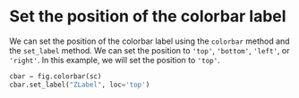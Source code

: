 # Set the position of the colorbar label

We can set the position of the colorbar label using the `colorbar` method and the `set_label` method. We can set the position to `'top'`, `'bottom'`, `'left'`, or `'right'`. In this example, we will set the position to `'top'`.

```python
cbar = fig.colorbar(sc)
cbar.set_label("ZLabel", loc='top')
```
